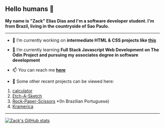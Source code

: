 ## Hello humans 👋

**My name is "Zack" Elias Dias and I'm a software developer student. I'm from Brazil, living in the countryside of Sao Paulo.**

----

- 🔭 I’m currently working on **intermediate HTML & CSS projects like [this](https://zackgrid.github.io/sign-up-form/)**
- 🌱 I’m currently learning **Full Stack Javascript Web Development on The Odin Project and pursuing my associates degree in software development**
- 📫 You can reach me **[here](https://www.linkedin.com/in/elias-dias-0aa35321b)**

- :open_file_folder: Some other recent projects can be viewed here:

1. [calculator](https://zackgrid.github.io/calculator/)
2. [Etch-A-Sketch](https://zackgrid.github.io/etch-a-sketch/)
3. [Rock-Paper-Scissors](https://zackgrid.github.io/rock-paper-scissors/) *(In Brazilian Portuguese)
4. [Kramerica](https://zackgrid.github.io/first-webpage/)

-------------

[![Zack's GitHub stats](https://github-readme-stats.vercel.app/api?username=zackgrid&theme=tokyonight&show_icons=true)](https://github.com/anuraghazra/github-readme-stats)

<!--
**ZackGrid/ZackGrid** is a ✨ _special_ ✨ repository because its `README.md` (this file) appears on your GitHub profile.

Here are some ideas to get you started:

- 🔭 I’m currently working on ...
- 🌱 I’m currently learning ...
- 👯 I’m looking to collaborate on ...
- 🤔 I’m looking for help with ...
- 💬 Ask me about ...
- 📫 How to reach me: ...
- 😄 Pronouns: ...
- ⚡ Fun fact: ...
-->
